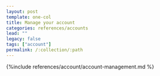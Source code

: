 ```yaml
---
layout: post
template: one-col
title: Manage your account
categories: references/accounts
lead: ""
legacy: false
tags: ["account"]
permalink: /:collection/:path
---
```



{%include references/account/account-management.md %}
